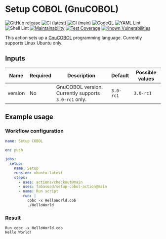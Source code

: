 # Setup COBOL (GnuCOBOL)

![GitHub release](https://img.shields.io/github/v/release/fabasoad/setup-cobol-action?include_prereleases) ![CI (latest)](https://github.com/fabasoad/setup-cobol-action/workflows/CI%20(latest)/badge.svg) ![CI (main)](https://github.com/fabasoad/setup-cobol-action/workflows/CI%20(main)/badge.svg) ![CodeQL](https://github.com/fabasoad/setup-cobol-action/workflows/CodeQL/badge.svg) ![YAML Lint](https://github.com/fabasoad/setup-cobol-action/workflows/YAML%20Lint/badge.svg) ![Shell Lint](https://github.com/fabasoad/setup-cobol-action/workflows/Shell%20Lint/badge.svg) [![Maintainability](https://api.codeclimate.com/v1/badges/84d9008a0dc1a2c6f703/maintainability)](https://codeclimate.com/github/fabasoad/setup-cobol-action/maintainability) [![Test Coverage](https://api.codeclimate.com/v1/badges/84d9008a0dc1a2c6f703/test_coverage)](https://codeclimate.com/github/fabasoad/setup-cobol-action/test_coverage) [![Known Vulnerabilities](https://snyk.io/test/github/fabasoad/setup-cobol-action/badge.svg?targetFile=package.json)](https://snyk.io/test/github/fabasoad/setup-cobol-action?targetFile=package.json)

This action sets up a [GnuCOBOL](https://en.wikipedia.org/wiki/COBOL) programming language. Currently supports Linux Ubuntu only.

## Inputs

| Name    | Required | Description                                          | Default   | Possible values |
|---------|----------|------------------------------------------------------|-----------|-----------------|
| version | No       | GnuCOBOL version. Currently supports `3.0-rc1` only. | `3.0-rc1` | `3.0-rc1`       |

## Example usage

### Workflow configuration

```yaml
name: Setup COBOL

on: push

jobs:
  setup:
    name: Setup
    runs-on: ubuntu-latest
    steps:
      - uses: actions/checkout@main
      - uses: fabasoad/setup-cobol-action@main
      - name: Run script
        run: |
          cobc -x HelloWorld.cob
          ./HelloWorld
```

### Result

```shell
Run cobc -x HelloWorld.cob
Hello World!
```
